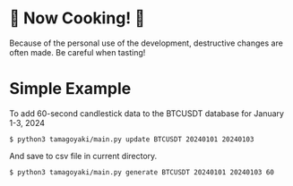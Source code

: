 # 🚧 Now Cooking! 🚧
Because of the personal use of the development, destructive changes are often made. Be careful when tasting!

# Simple Example

To add 60-second candlestick data to the BTCUSDT database for January 1-3, 2024
```
$ python3 tamagoyaki/main.py update BTCUSDT 20240101 20240103
```

And save to csv file in current directory.
```
$ python3 tamagoyaki/main.py generate BTCUSDT 20240101 20240103 60
``` 